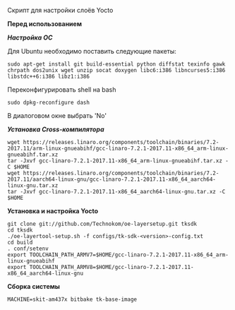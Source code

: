 Скрипт для настройки слоёв Yocto

**Перед использованием**

***Настройка ОС***

Для Ubuntu необходимо поставить следующие пакеты:
```
sudo apt-get install git build-essential python diffstat texinfo gawk chrpath dos2unix wget unzip socat doxygen libc6:i386 libncurses5:i386 libstdc++6:i386 libz1:i386
```

Переконфигурировать shell на bash

```
sudo dpkg-reconfigure dash
```
В диалоговом окне выбрать 'No'

***Установка Cross-компилятора***

```
wget https://releases.linaro.org/components/toolchain/binaries/7.2-2017.11/arm-linux-gnueabihf/gcc-linaro-7.2.1-2017.11-x86_64_arm-linux-gnueabihf.tar.xz
tar -Jxvf gcc-linaro-7.2.1-2017.11-x86_64_arm-linux-gnueabihf.tar.xz -C $HOME
wget https://releases.linaro.org/components/toolchain/binaries/7.2-2017.11/aarch64-linux-gnu/gcc-linaro-7.2.1-2017.11-x86_64_aarch64-linux-gnu.tar.xz
tar -Jxvf gcc-linaro-7.2.1-2017.11-x86_64_aarch64-linux-gnu.tar.xz -C $HOME
```

**Установка и настройка Yocto**

```
git clone git://github.com/Technokom/oe-layersetup.git tksdk
cd tksdk
./oe-layertool-setup.sh -f configs/tk-sdk-<version>-config.txt
cd build
. conf/setenv
export TOOLCHAIN_PATH_ARMV7=$HOME/gcc-linaro-7.2.1-2017.11-x86_64_arm-linux-gnueabihf
export TOOLCHAIN_PATH_ARMV8=$HOME/gcc-linaro-7.2.1-2017.11-x86_64_aarch64-linux-gnu
```

**Сборка системы**
```
MACHINE=skit-am437x bitbake tk-base-image
```